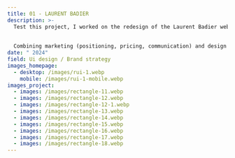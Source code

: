 ```yaml
---
title: 01 - LAURENT BADIER
description: >-
  Test this project, I worked on the redesign of the Laurent Badier website while redefining its brand strategy.
  
  
  Combining marketing (positioning, pricing, communication) and design (UX research, wireframing, prototyping), we aimed to align the brand’s identity with its values while enhancing the user experience.
date: " 2024"
field: Ui design / Brand strategy
images_homepage:
  - desktop: /images/rui-1.webp
    mobile: /images/rui-1-mobile.webp
images_project:
  - images: /images/rectangle-11.webp
  - images: /images/rectangle-12.webp
  - images: /images/rectangle-12-1.webp
  - images: /images/rectangle-13.webp
  - images: /images/rectangle-14.webp
  - images: /images/rectangle-15.webp
  - images: /images/rectangle-16.webp
  - images: /images/rectangle-17.webp
  - images: /images/rectangle-18.webp
---
```

